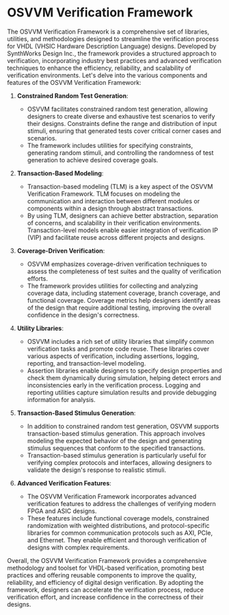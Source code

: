 # OSVVM Verification Framework

The OSVVM Verification Framework is a comprehensive set of libraries, utilities, and methodologies designed to streamline the verification process for VHDL (VHSIC Hardware Description Language) designs. Developed by SynthWorks Design Inc., the framework provides a structured approach to verification, incorporating industry best practices and advanced verification techniques to enhance the efficiency, reliability, and scalability of verification environments. Let's delve into the various components and features of the OSVVM Verification Framework:

1. **Constrained Random Test Generation**:
   - OSVVM facilitates constrained random test generation, allowing designers to create diverse and exhaustive test scenarios to verify their designs. Constraints define the range and distribution of input stimuli, ensuring that generated tests cover critical corner cases and scenarios.
   - The framework includes utilities for specifying constraints, generating random stimuli, and controlling the randomness of test generation to achieve desired coverage goals.

2. **Transaction-Based Modeling**:
   - Transaction-based modeling (TLM) is a key aspect of the OSVVM Verification Framework. TLM focuses on modeling the communication and interaction between different modules or components within a design through abstract transactions.
   - By using TLM, designers can achieve better abstraction, separation of concerns, and scalability in their verification environments. Transaction-level models enable easier integration of verification IP (VIP) and facilitate reuse across different projects and designs.

3. **Coverage-Driven Verification**:
   - OSVVM emphasizes coverage-driven verification techniques to assess the completeness of test suites and the quality of verification efforts.
   - The framework provides utilities for collecting and analyzing coverage data, including statement coverage, branch coverage, and functional coverage. Coverage metrics help designers identify areas of the design that require additional testing, improving the overall confidence in the design's correctness.

4. **Utility Libraries**:
   - OSVVM includes a rich set of utility libraries that simplify common verification tasks and promote code reuse. These libraries cover various aspects of verification, including assertions, logging, reporting, and transaction-level modeling.
   - Assertion libraries enable designers to specify design properties and check them dynamically during simulation, helping detect errors and inconsistencies early in the verification process. Logging and reporting utilities capture simulation results and provide debugging information for analysis.

5. **Transaction-Based Stimulus Generation**:
   - In addition to constrained random test generation, OSVVM supports transaction-based stimulus generation. This approach involves modeling the expected behavior of the design and generating stimulus sequences that conform to the specified transactions.
   - Transaction-based stimulus generation is particularly useful for verifying complex protocols and interfaces, allowing designers to validate the design's response to realistic stimuli.

6. **Advanced Verification Features**:
   - The OSVVM Verification Framework incorporates advanced verification features to address the challenges of verifying modern FPGA and ASIC designs.
   - These features include functional coverage models, constrained randomization with weighted distributions, and protocol-specific libraries for common communication protocols such as AXI, PCIe, and Ethernet. They enable efficient and thorough verification of designs with complex requirements.

Overall, the OSVVM Verification Framework provides a comprehensive methodology and toolset for VHDL-based verification, promoting best practices and offering reusable components to improve the quality, reliability, and efficiency of digital design verification. By adopting the framework, designers can accelerate the verification process, reduce verification effort, and increase confidence in the correctness of their designs.
